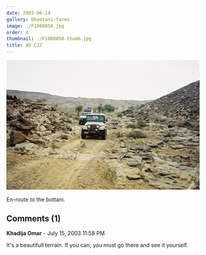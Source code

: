 ```yaml
---
date: 2003-06-14
gallery: bhootani-farms
image: ./F1000050.jpg
order: 4
thumbnail: ./F1000050-thumb.jpg
title: AO CJ7
---
```


![AO CJ7](./F1000050.jpg)

En-route to the bottani.

<div id="comments">

## Comments (1)

<div id="comment">

**Khadija Omar** - July 15, 2003 11:58 PM

It's a beautifull terrain. If you can, you must go there and see it yourself.

</div>

</div>